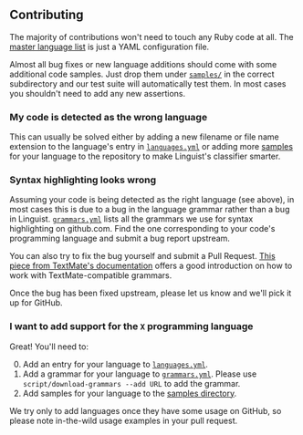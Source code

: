 ## Contributing

The majority of contributions won't need to touch any Ruby code at all. The [master language list][languages] is just a YAML configuration file.

Almost all bug fixes or new language additions should come with some additional code samples. Just drop them under [`samples/`][samples] in the correct subdirectory and our test suite will automatically test them. In most cases you shouldn't need to add any new assertions.

### My code is detected as the wrong language

This can usually be solved either by adding a new filename or file name extension to the language's entry in [`languages.yml`][languages] or adding more [samples][samples] for your language to the repository to make Linguist's classifier smarter.

### Syntax highlighting looks wrong

Assuming your code is being detected as the right language (see above), in most cases this is due to a bug in the language grammar rather than a bug in Linguist. [`grammars.yml`][grammars] lists all the grammars we use for syntax highlighting on github.com. Find the one corresponding to your code's programming language and submit a bug report upstream.

You can also try to fix the bug yourself and submit a Pull Request. [This piece from TextMate's documentation](http://manual.macromates.com/en/language_grammars) offers a good introduction on how to work with TextMate-compatible grammars.

Once the bug has been fixed upstream, please let us know and we'll pick it up for GitHub.

### I want to add support for the `X` programming language

Great! You'll need to:

0. Add an entry for your language to [`languages.yml`][languages].
0. Add a grammar for your language to [`grammars.yml`][grammars]. Please use `script/download-grammars --add URL` to add the grammar.
0. Add samples for your language to the [samples directory][samples].

We try only to add languages once they have some usage on GitHub, so please note in-the-wild usage examples in your pull request.

[grammars]: /grammars.yml
[languages]: /lib/linguist/languages.yml
[samples]: /samples
